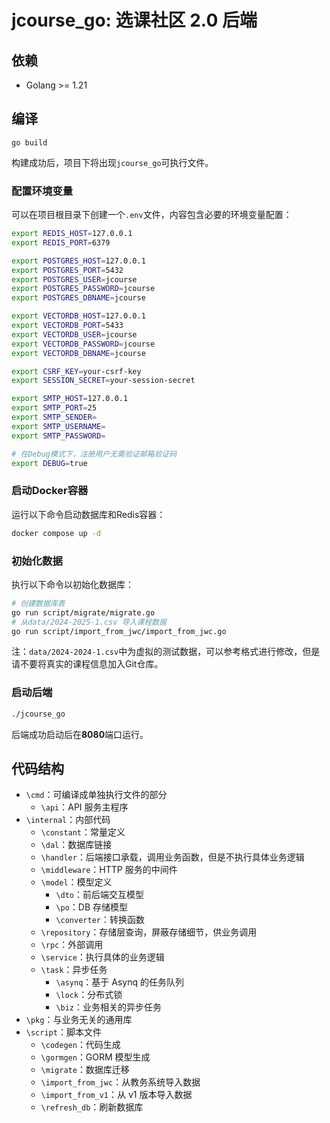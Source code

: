 # jcourse_go: 选课社区 2.0 后端

## 依赖

* Golang >= 1.21

## 编译

```shell
go build
```
构建成功后，项目下将出现`jcourse_go`可执行文件。

### 配置环境变量
可以在项目根目录下创建一个`.env`文件，内容包含必要的环境变量配置：
```sh
export REDIS_HOST=127.0.0.1
export REDIS_PORT=6379

export POSTGRES_HOST=127.0.0.1
export POSTGRES_PORT=5432
export POSTGRES_USER=jcourse
export POSTGRES_PASSWORD=jcourse
export POSTGRES_DBNAME=jcourse

export VECTORDB_HOST=127.0.0.1
export VECTORDB_PORT=5433
export VECTORDB_USER=jcourse
export VECTORDB_PASSWORD=jcourse
export VECTORDB_DBNAME=jcourse

export CSRF_KEY=your-csrf-key
export SESSION_SECRET=your-session-secret

export SMTP_HOST=127.0.0.1
export SMTP_PORT=25
export SMTP_SENDER=
export SMTP_USERNAME=
export SMTP_PASSWORD=

# 在Debug模式下，注册用户无需验证邮箱验证码
export DEBUG=true
```

### 启动Docker容器
运行以下命令启动数据库和Redis容器：
```sh
docker compose up -d
```

### 初始化数据
执行以下命令以初始化数据库：
```sh
# 创建数据库表
go run script/migrate/migrate.go
# 从data/2024-2025-1.csv 导入课程数据
go run script/import_from_jwc/import_from_jwc.go
```
注：`data/2024-2024-1.csv`中为虚拟的测试数据，可以参考格式进行修改，但是请不要将真实的课程信息加入Git仓库。

### 启动后端
```sh
./jcourse_go
```
后端成功启动后在**8080**端口运行。

## 代码结构

* `\cmd`：可编译成单独执行文件的部分
  * `\api`：API 服务主程序
* `\internal`：内部代码
  * `\constant`：常量定义
  * `\dal`：数据库链接
  * `\handler`：后端接口承载，调用业务函数，但是不执行具体业务逻辑
  * `\middleware`：HTTP 服务的中间件
  * `\model`：模型定义
    * `\dto`：前后端交互模型
    * `\po`：DB 存储模型
    * `\converter`：转换函数
  * `\repository`：存储层查询，屏蔽存储细节，供业务调用
  * `\rpc`：外部调用
  * `\service`：执行具体的业务逻辑
  * `\task`：异步任务
    * `\asynq`：基于 Asynq 的任务队列
    * `\lock`：分布式锁
    * `\biz`：业务相关的异步任务
* `\pkg`：与业务无关的通用库
* `\script`：脚本文件
  * `\codegen`：代码生成
  * `\gormgen`：GORM 模型生成
  * `\migrate`：数据库迁移
  * `\import_from_jwc`：从教务系统导入数据
  * `\import_from_v1`：从 v1 版本导入数据
  * `\refresh_db`：刷新数据库
